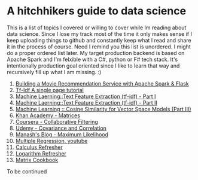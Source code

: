 # A hitchhikers guide to data science
This is a list of topics I covered or willing to cover while Im reading about data science. Since I lose my track most of the time it only makes sense if I keep uploading things to github and constantly keep what I read and share it in the process of course. Need I remind you this list is unordered. I might do a proper ordered list later. My target production backend is based on Apache Spark and I'm felxible with a C#, python or F# tech stack. It's intentionally production goal oriented since I like to learn that way and recursively fill up what I am missing. :)

1. [Building a Movie Recommendation Service with Apache Spark & Flask](https://www.codementor.io/jadianes/building-a-recommender-with-apache-spark-python-example-app-part1-du1083qbw)
2. [Tf-Idf A single page tutorial](http://www.tfidf.com/)
3. [Machine Laerning::Text Feature Extraction (tf-idf) - Part I](http://blog.christianperone.com/2011/09/machine-learning-text-feature-extraction-tf-idf-part-i/)
4. [Machine Laerning::Text Feature Extraction (tf-idf) - Part II](http://blog.christianperone.com/2011/10/machine-learning-text-feature-extraction-tf-idf-part-ii/)
5. [Machine Learning :: Cosine Similarity for Vector Space Models (Part III)](http://blog.christianperone.com/2013/09/machine-learning-cosine-similarity-for-vector-space-models-part-iii/)
6. [Khan Academy - Matrices](https://www.khanacademy.org/math/precalculus/precalc-matrices)
7. [Coursera - Collaborative Filtering](https://www.coursera.org/learn/machine-learning/lecture/2WoBV/collaborative-filtering)
8. [Udemy - Covariance and Correlation](https://www.udemy.com/data-science-and-machine-learning-with-python-hands-on/learn/v4/t/lecture/4020118?start=0)
9. [Manash's Blog - Maximum Likelihood](https://blog.manash.me/machine-learning-1-maximum-likelihood-estimation-part-1-9ad37d6ac425)
10. [Multiple Regression, youtube](https://www.youtube.com/watch?v=dQNpSa-bq4M)
11. [Calculus Refresher](http://www.stat.wisc.edu/~ifischer/calculus.pdf)
12. [Logarithm Refresher](https://ceps.unh.edu/sites/ceps.unh.edu/files/departments/mathematics_statistics/the_power_in_numbers.pdf)
13. [Matrix Cookbook](https://www.math.uwaterloo.ca/~hwolkowi/matrixcookbook.pdf)

To be continued
